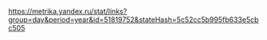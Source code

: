 https://metrika.yandex.ru/stat/links?group=day&period=year&id=51819752&stateHash=5c52cc5b995fb633e5cbc505